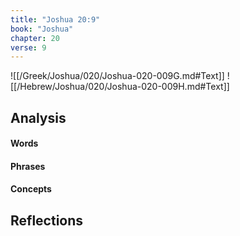 ```yaml
---
title: "Joshua 20:9"
book: "Joshua"
chapter: 20
verse: 9
---
```

![[/Greek/Joshua/020/Joshua-020-009G.md#Text]]
![[/Hebrew/Joshua/020/Joshua-020-009H.md#Text]]

## Analysis

#### Words

#### Phrases

#### Concepts

## Reflections
